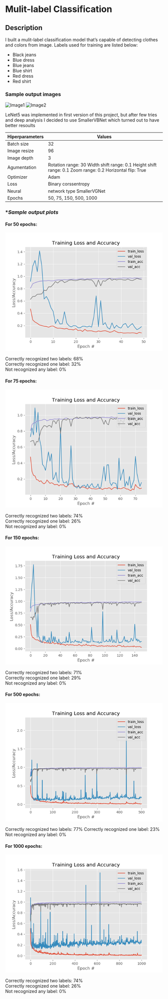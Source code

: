# Mulit-label Classification

## **Description** 
I built a mulit-label classification model that’s capable of detecting clothes and colors from image. Labels used for training are listed below:
* Black jeans
* Blue dress
* Blue jeans
* Blue shirt
* Red dress 
* Red shirt 

### **Sample output images** 
![Image1](https://i.imgur.com/HzGTwGS.png) ![Image2](https://i.imgur.com/mlgmBoV.png)
 
LeNet5 was implemented in first version of this project, but after few tries and deep analysis I decided to use SmallerVBNet which turned out to have better resoults

Hiperparameters | Values
------------ | -------------
Batch size | 32 
Image resize | 96 
Image depth | 3 
Agumentation | Rotation range: 30 Width shift range: 0.1  Height shift range: 0.1 Zoom range: 0.2 Horizontal flip: True 
Optimizer | Adam 
Loss | Binary corssentropy 
Neural | network type SmallerVGNet 
Epochs | 50, 75, 150, 500, 1000 
 
 
### **Sample output plots*

#### **For 50 epochs**:  
![Dla 50 epoch](/models/epochs50.png)
 
Correctly recognized two labels: 68%  
Correctly recognized one label: 32%  
Not recognized any label: 0%  

#### **For 75 epochs**:  
![Dla 75 epoch](/models/epochs75.png)

Correctly recognized two labels: 74%  
Correctly recognized one label: 26%   
Not recognized any label: 0%  
 
#### **For 150 epochs**:   
![Dla 150 epoch](/models/epochs150.png)
 
Correctly recognized two labels: 71%  
Correctly recognized one label: 29%  
Not recognized any label: 0%  
 
#### **For 500 epochs**:
![Dla 500 epoch](/models/epochs500.png)
 
Correctly recognized two labels: 77% 
Correctly recognized one label: 23%  
Not recognized any label: 0%  
 
#### **For 1000 epochs**: 
![Dla 1000 epoch](/models/epochs1000.png)
 
Correctly recognized two labels: 74%  
Correctly recognized one label: 26%  
Not recognized any label: 0%
